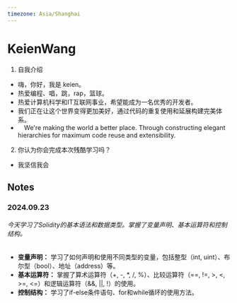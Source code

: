 ```yaml
---
timezone: Asia/Shanghai
---
```


# KeienWang

1. 自我介绍
  - 嗨，你好，我是 keien。
  - 热爱编程、唱，跳，rap，篮球。
  - 热爱计算机科学和IT互联网事业，希望能成为一名优秀的开发者。
  - 我们正在让这个世界变得更加美好，通过代码的重复使用和延展构建完美体系。
  -  We're making the world a better place. Through constructing elegant hierarchies for maximum code reuse and extensibility.

2. 你认为你会完成本次残酷学习吗？
  - 我坚信我会
## Notes

<!-- Content_START -->

### 2024.09.23
###### 今天学习了Solidity的基本语法和数据类型。掌握了变量声明、基本运算符和控制结构。
- **变量声明：** 学习了如何声明和使用不同类型的变量，包括整型（int, uint）、布尔型（bool）、地址（address）等。
- **基本运算符：** 掌握了算术运算符（+, -, *, /, %）、比较运算符（==, !=, >, <, >=, <=）和逻辑运算符（&&, ||, !）的使用。
- **控制结构：** 学习了if-else条件语句、for和while循环的使用方法。

<!-- Content_END -->